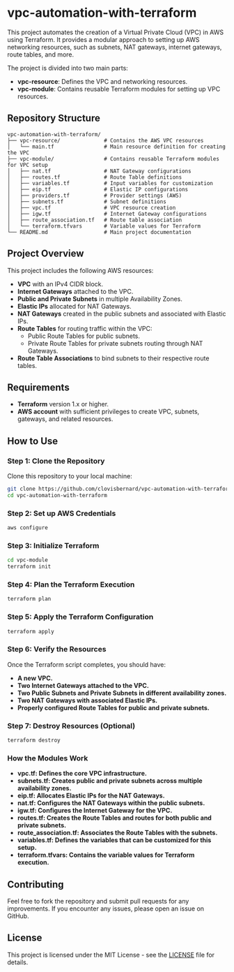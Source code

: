 # vpc-automation-with-terraform

This project automates the creation of a Virtual Private Cloud (VPC) in AWS using Terraform. It provides a modular approach to setting up AWS networking resources, such as subnets, NAT gateways, internet gateways, route tables, and more.

The project is divided into two main parts:
- **vpc-resource**: Defines the VPC and networking resources.
- **vpc-module**: Contains reusable Terraform modules for setting up VPC resources.

## Repository Structure
```plaintext
vpc-automation-with-terraform/
├── vpc-resource/              # Contains the AWS VPC resources
│   └── main.tf                # Main resource definition for creating the VPC
├── vpc-module/                # Contains reusable Terraform modules for VPC setup
│   ├── nat.tf                 # NAT Gateway configurations
│   ├── routes.tf              # Route Table definitions
│   ├── variables.tf           # Input variables for customization
│   ├── eip.tf                 # Elastic IP configurations
│   ├── providers.tf           # Provider settings (AWS)
│   ├── subnets.tf             # Subnet definitions
│   ├── vpc.tf                 # VPC resource creation
│   ├── igw.tf                 # Internet Gateway configurations
│   ├── route_association.tf   # Route table association
│   └── terraform.tfvars       # Variable values for Terraform
└── README.md                  # Main project documentation
```

## Project Overview
This project includes the following AWS resources:
- **VPC** with an IPv4 CIDR block.
- **Internet Gateways** attached to the VPC.
- **Public and Private Subnets** in multiple Availability Zones.
- **Elastic IPs** allocated for NAT Gateways.
- **NAT Gateways** created in the public subnets and associated with Elastic IPs.
- **Route Tables** for routing traffic within the VPC:
  - Public Route Tables for public subnets.
  - Private Route Tables for private subnets routing through NAT Gateways.
- **Route Table Associations** to bind subnets to their respective route tables.

## Requirements
- **Terraform** version 1.x or higher.
- **AWS account** with sufficient privileges to create VPC, subnets, gateways, and related resources.

## How to Use
### Step 1: Clone the Repository
Clone this repository to your local machine:
```bash
git clone https://github.com/clovisbernard/vpc-automation-with-terraform.git
cd vpc-automation-with-terraform
```

### Step 2: Set up AWS Credentials
```bash
aws configure
```
### Step 3: Initialize Terraform
```bash
cd vpc-module
terraform init
```
### Step 4: Plan the Terraform Execution
```bash
terraform plan
```
### Step 5: Apply the Terraform Configuration
```bash
terraform apply
```

### Step 6: Verify the Resources
Once the Terraform script completes, you should have:
- **A new VPC.**
- **Two Internet Gateways attached to the VPC.**
- **Two Public Subnets and Private Subnets in different availability zones.**
- **Two NAT Gateways with associated Elastic IPs.**
- **Properly configured Route Tables for public and private subnets.**

### Step 7: Destroy Resources (Optional)
```bash
terraform destroy
```

### How the Modules Work
- **vpc.tf: Defines the core VPC infrastructure.**
- **subnets.tf: Creates public and private subnets across multiple availability zones.**
- **eip.tf: Allocates Elastic IPs for the NAT Gateways.**
- **nat.tf: Configures the NAT Gateways within the public subnets.**
- **igw.tf: Configures the Internet Gateway for the VPC.**
- **routes.tf: Creates the Route Tables and routes for both public and private subnets.**
- **route_association.tf: Associates the Route Tables with the subnets.**
- **variables.tf: Defines the variables that can be customized for this setup.**
- **terraform.tfvars: Contains the variable values for Terraform execution.**

## Contributing
Feel free to fork the repository and submit pull requests for any improvements. If you encounter any issues, please open an issue on GitHub.

## License
This project is licensed under the MIT License - see the [LICENSE](./LICENSE) file for details.
